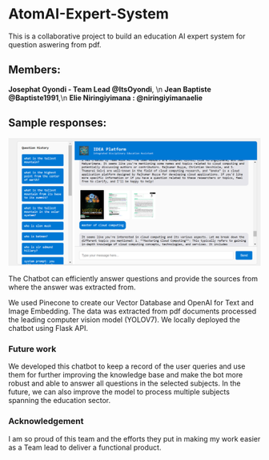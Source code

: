 # AtomAI-Expert-System
This is a collaborative project to build an education AI expert system for question aswering from pdf.
## Members:
__Josephat Oyondi - Team Lead @ItsOyondi__, \\n
__Jean Baptiste @Baptiste1991__,\\n 
__Elie Niringiyimana : @niringiyimanaelie__

## Sample responses:

![alt text](image.png)

The Chatbot can efficiently answer questions and provide the sources from where the answer was extracted from. 

We used Pinecone to create our Vector Database and OpenAI for Text and Image Embedding.
The data was extracted from pdf documents processed the leading computer vision model (YOLOV7). We locally deployed the chatbot using Flask API.

### Future work
We developed this chatbot to keep a record of the user queries and use them for further improving the knowledge base and make the bot more robust and able to answer all questions in the selected subjects. In the future, we can also improve the model to process multiple subjects spanning the education sector. 

### Acknowledgement
I am so proud of this team and the efforts they put in making my work easier as a Team lead to deliver a functional product. 